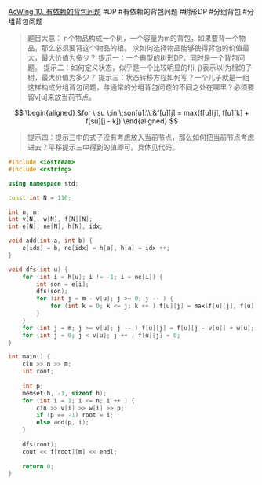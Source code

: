 [AcWing 10. 有依赖的背包问题](https://www.acwing.com/problem/content/10/)
#DP #有依赖的背包问题 #树形DP #分组背包 #分组背包问题
> 题目大意：
> 	n个物品构成一个树，一个容量为m的背包，如果要背一个物品，那么必须要背这个物品的根。
> 	求如何选择物品能够使得背包的价值最大，最大价值为多少？
> 提示一：一个典型的树形DP。同时是一个背包问题。
> 提示二：如何定义状态，似乎是一个比较明显的f(i, j)表示以i为根的子树，最大价值为多少？
> 提示三：状态转移方程如何写？一个儿子就是一组这样构成分组背包问题，与通常的分组背包问题的不同之处在哪里？必须要留v[u]来放当前节点。

$$
\begin{aligned}
&for \;su \;in \;son[u]:\\
&f[u][j] = max(f[u][j], f[u][k] + f[su][j - k])
\end{aligned}
$$
>提示四：提示三中的式子没有考虑放入当前节点，那么如何把当前节点考虑进去？平移提示三中得到的值即可。具体见代码。

~~~c++
#include <iostream>
#include <cstring>

using namespace std; 

const int N = 110; 

int n, m; 
int v[N], w[N], f[N][N]; 
int e[N], ne[N], h[N], idx;

void add(int a, int b) {
    e[idx] = b, ne[idx] = h[a], h[a] = idx ++; 
}

void dfs(int u) {
    for (int i = h[u]; i != -1; i = ne[i]) {
        int son = e[i]; 
        dfs(son); 
        for (int j = m - v[u]; j >= 0; j -- ) {
            for (int k = 0; k <= j; k ++ ) f[u][j] = max(f[u][j], f[u][k] + f[son][j - k]); 
        }
    }
    for (int j = m; j >= v[u]; j -- ) f[u][j] = f[u][j - v[u]] + w[u]; 
    for (int j = 0; j < v[u]; j ++ ) f[u][j] = 0; 
}

int main() {
    cin >> n >> m; 
    int root; 
    
    int p;     
    memset(h, -1, sizeof h); 
    for (int i = 1; i <= n; i ++ ) {
        cin >> v[i] >> w[i] >> p; 
        if (p == -1) root = i; 
        else add(p, i); 
    }
    
    dfs(root); 
    cout << f[root][m] << endl; 
    
    return 0; 
}
~~~